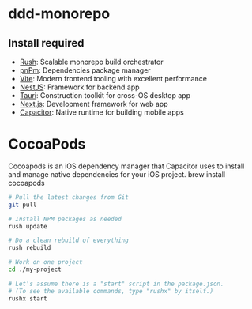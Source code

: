 # ddd-monorepo

## Install required

* [Rush](https://rushstack.io/): Scalable monorepo build orchestrator
* [pnPm](https://pnpm.io/): Dependencies package manager
* [Vite](https://main.vitejs.dev): Modern frontend tooling with excellent performance
* [NestJS](https://nestjs.com): Framework for backend app
* [Tauri](https://tauri.app/): Construction toolkit for cross-OS desktop app
* [Next.js](https://nextjs.org/): Development framework for web app
* [Capacitor](https://capacitorjs.com/): Native runtime for building mobile apps

# CocoaPods

Cocoapods is an iOS dependency manager that Capacitor uses to install and manage native dependencies for your iOS project.
brew install cocoapods

```bash
# Pull the latest changes from Git
git pull

# Install NPM packages as needed
rush update

# Do a clean rebuild of everything
rush rebuild

# Work on one project
cd ./my-project

# Let's assume there is a "start" script in the package.json.
# (To see the available commands, type "rushx" by itself.)
rushx start
```
